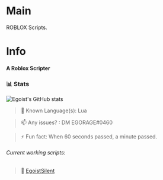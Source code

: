 # Main
ROBLOX Scripts.

# Info

#### A Roblox Scripter

### 📊 Stats
![Egoist's GitHub stats](https://github-readme-stats.vercel.app/api?username=egoistrblx&show_icons=true&theme=gruvbox)

> 🌱 Known Language(s): Lua

> 📫 Any issues? : DM EGORAGE#0460

> ⚡ Fun fact: When 60 seconds passed, a minute passed.

###### Current working scripts:

> 🔭 [EgoistSilent](https://github.com/EgoistRBLX/Main/blob/main/EgoistSilent)




